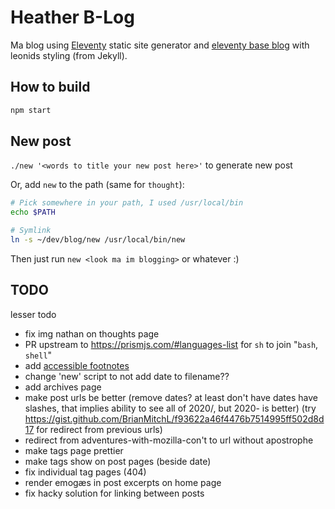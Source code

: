# Heather B-Log

Ma blog using [Eleventy](https://github.com/11ty/eleventy) static site generator and [eleventy base blog](https://github.com/11ty/eleventy-base-blog) with leonids styling (from Jekyll).

## How to build

```sh
npm start
```

## New post

`./new '<words to title your new post here>'` to generate new post

Or, add `new` to the path (same for `thought`):
```sh
# Pick somewhere in your path, I used /usr/local/bin
echo $PATH

# Symlink
ln -s ~/dev/blog/new /usr/local/bin/new
```
Then just run `new <look ma im blogging>` or whatever :)

## TODO

lesser todo

- fix img nathan on thoughts page
- PR upstream to https://prismjs.com/#languages-list for `sh` to join "`bash`, `shell`"
- add [accessible footnotes](https://hugogiraudel.com/2020/11/24/accessible-footnotes-and-a-bit-of-react/)
- change 'new' script to not add date to filename??
- add archives page
- make post urls be better (remove dates? at least don't have dates have slashes, that implies ability to see all of 2020/, but 2020- is better) (try https://gist.github.com/BrianMitchL/f93622a46f4476b7514995ff502d8d17 for redirect from previous urls)
- redirect from adventures-with-mozilla-con't to url without apostrophe
- make tags page prettier
- make tags show on post pages (beside date)
- fix individual tag pages (404)
- render emogæs in post excerpts on home page
- fix hacky solution for linking between posts
